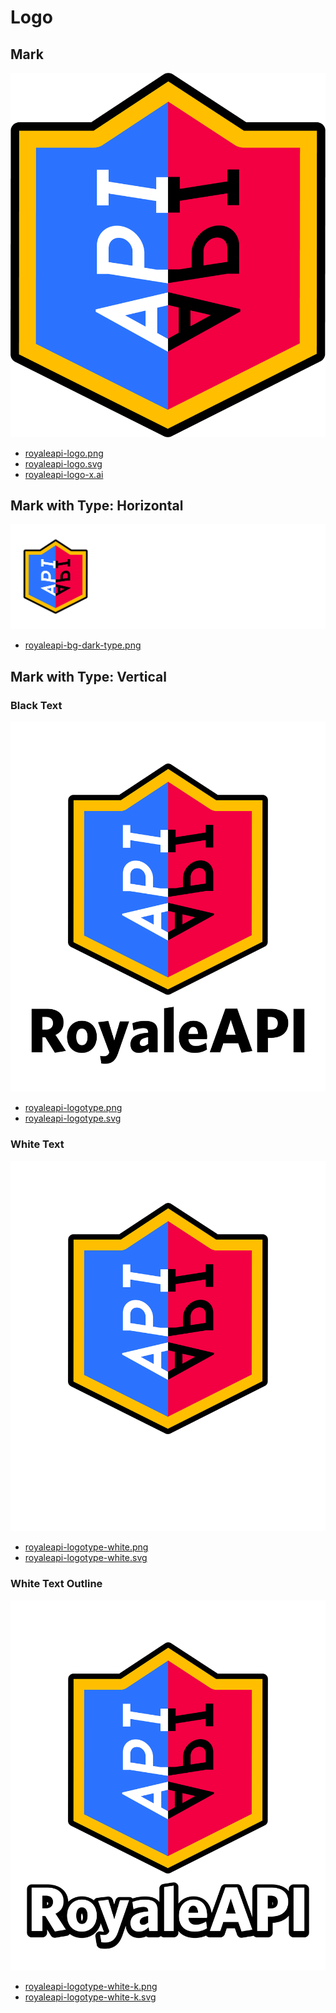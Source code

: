 # Logo

## Mark

<div class="trans_container">

![Logo](/logo/royaleapi-logo.png)

</div>


- [royaleapi-logo.png](/logo/royaleapi-logo.png?b501a80b417cb2e8)
- [royaleapi-logo.svg](/logo/royaleapi-logo.svg?0bccf06b0d30b911)
- [royaleapi-logo-x.ai](/logo/royaleapi-logo-x.ai?ab4997f21fd18cbd)


## Mark with Type: Horizontal

<div class="trans_container">

![Logo](/logo/royaleapi-bg-dark-type.png)

</div>

- [royaleapi-bg-dark-type.png](/logo/royaleapi-bg-dark-type.png?03432b70b1c853b1)

## Mark with Type: Vertical

### Black Text

<div class="trans_container">

![Logo](/logo/vertical/royaleapi-logotype.png)

</div>

- [royaleapi-logotype.png](/logo/vertical/royaleapi-logotype.png)
- [royaleapi-logotype.svg](/logo/vertical/royaleapi-logotype.svg)

### White Text

<div class="trans_container">

![Logo](/logo/vertical/royaleapi-logotype-white.png)

</div>

- [royaleapi-logotype-white.png](/logo/vertical/royaleapi-logotype-white.png)
- [royaleapi-logotype-white.svg](/logo/vertical/royaleapi-logotype-white.svg)

### White Text Outline

<div class="trans_container">

![Logo](/logo/vertical/royaleapi-logotype-white-k.png)

</div>

- [royaleapi-logotype-white-k.png](/logo/vertical/royaleapi-logotype-white-k.png)
- [royaleapi-logotype-white-k.svg](/logo/vertical/royaleapi-logotype-white-k.svg)


